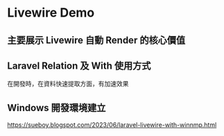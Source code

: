 # Livewire Demo

## 主要展示 Livewire 自動 Render 的核心價值  
## Laravel Relation 及 With 使用方式  

在開發時，在資料快速提取方面，有加速效果  

## Windows 開發環境建立
https://sueboy.blogspot.com/2023/06/laravel-livewire-with-winnmp.html
